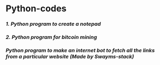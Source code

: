 # Python-codes
<h3><I>1. Python program to create a notepad</I> </h3>
<h3><I>2. Python program for bitcoin mining </I> </h3>
<h3><I>Python program to make an internet bot to fetch all the links from a particular website (Made by Swayms-stack) 
